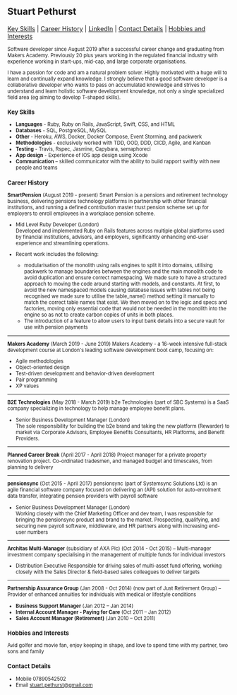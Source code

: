 ## Stuart Pethurst

[Key Skills](#key-skills) | [Career History](#career-history) | [LinkedIn](https://www.linkedin.com/in/stuartpethurst/) | [Contact Details](#contact-details) | [Hobbies and Interests](#hobbies-and-interests)

<span style="font-size: .7rem">
Software developer since August 2019 after a successful career change and graduating from Makers Academy. Previously 20 plus years working in the regulated financial industry with experience working in start-ups, mid-cap, and large corporate organisations.

<span style="font-size: .7rem">I have a passion for code and am a natural problem solver. Highly motivated with a huge will to learn and continually expand knowledge. I strongly believe that a good software developer is a collaborative developer who wants to pass on accumulated knowledge and strives to understand and learn holistic software development knowledge, not only a single specialized field area (eg aiming to develop T-shaped skills).


### Key Skills

* **Languages** - Ruby, Ruby on Rails, JavaScript, Swift, CSS, and HTML
* **Databases** - SQL, PostgreSQL, MySQL
* **Other** - Heroku, AWS, Docker, Docker Compose, Event Storming, and packwerk
* **Methodologies** - exclusively worked with TDD, OOD, DDD, CICD, Agile, and Kanban
* **Testing** - Travis, Rspec, Jasmine, Capybara, semaphoreci
* **App design** -  Experience of IOS app design using Xcode
* **Communication** – skilled communicator with the ability to build rapport swiftly with new people and teams  	

### Career History

**SmartPension** (August 2019 - present)
Smart Pension is a pensions and retirement technology business, delivering pensions technology platforms in partnership with other financial institutions, and running a defined contribution master trust pension scheme set up for employers to enroll employees in a workplace pension scheme.

* Mid Level Ruby Developer (London)                                                   
Developed and implemented Ruby on Rails features across multiple global platforms used by financial institutions, advisors, and employers, significantly enhancing end-user experience and streamlining operations.

* Recent work includes the following:
  * modularisation of the monolith using rails engines to split it into domains, utilising packwerk to manage boundaries between the engines and the main monolith code to avoid duplication and ensure correct namespacing. We made sure to have a structured approach to moving the code around starting with models, and constants. At first, to avoid the new namespaced models causing database issues with tables not being recognised we made sure to utilise the table_name() method setting it manually to match the correct table names that exist. We then moved on to the logic and specs and factories, moving only essential code that would not be needed in the monolith into the engine so as not to create carbon copies of units in both places.
  * The introduction of a feature to allow users to input bank details into a secure vault for use with pension payments

---

**Makers Academy** (March 2019 - June 2019)
Makers Academy -  a 16-week intensive full-stack development course at London's leading software development boot camp, focusing on:

* Agile methodologies
* Object-oriented design
* Test-driven development and behavior-driven development
* Pair programming
* XP values

---

**B2E Technologies** (May 2018 - March 2019)
b2e Technologies (part of SBC Systems) is a SaaS company specializing in technology to help manage employee benefit plans.

* Senior Business Development Manager (London)                                                   
The sole responsibility for building the b2e brand and taking the new platform (Rewarder) to market via Corporate Advisors, Employee Benefits Consultants, HR Platforms, and Benefit Providers.     

---
                                                                                                         
**Planned Career Break** (April 2017 - April 2018)
Project manager for a private property renovation project. Co-ordinated tradesmen, and managed budget and timescales, from planning to delivery

---

**pensionsync** (Oct 2015 - April 2017)
pensionsync (part of Systemsync Solutions Ltd) is an agile financial software company focused on delivering an (API) solution for auto-enrolment data transfer, integrating pension providers with payroll software

* Senior Business Development Manager (London)                                                       
Working closely with the Chief Marketing Officer and dev team, I was responsible for bringing the pensionsync product and brand to the market. Prospecting, qualifying, and securing new payroll software, middleware, and HR partners along with increasing end-user numbers 

---

**Architas Multi-Manager** (subsidiary of AXA Plc) (Oct 2014 - Oct 2015) – Multi-manager investment company specialising in the management of multiple funds for individual investors

* Distribution Executive Responsible for driving sales of multi-asset fund offering, working closely with the Sales Director & field-based sales colleagues to deliver targets

---

**Partnership Assurance Group**  (Jan 2008 - Oct 2014)
(now part of Just Retirement Group) – Provider of enhanced annuities for individuals with medical or lifestyle conditions

* **Business Support Manager** (Jan 2012 – Jan 2014)                                                                                    
* **Internal Account Manager - Paying for Care** (Oct 2011 – Jan 2012)                                                          
* **Sales Account Manager (Retirement)** (Jan 2010 – Oct 2011)                                                                                       

### Hobbies and Interests
Avid golfer and movie fan, enjoy keeping in shape, and love to spend time with my partner, two sons and family

### Contact Details
* Mobile 07890542502
* Email stuart.pethurst@gmail.com</span>



